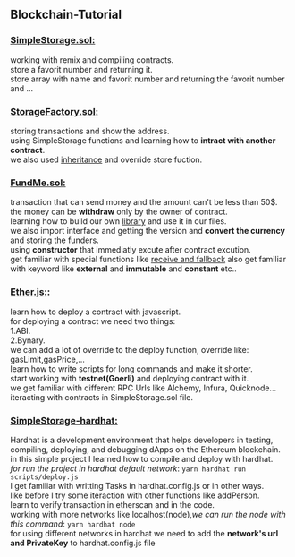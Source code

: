 ## Blockchain-Tutorial

### <a href='https://github.com/ElahiAli/Blockchain-Tutorial/blob/master/Blockchain_js/SimpleStorage.sol'>SimpleStorage.sol:</a>

working with remix and compiling contracts.<br/>
store a favorit number and returning it.<br/>
store array with name and favorit number and returning the favorit number and ...

### <a href='https://github.com/ElahiAli/Blockchain-Tutorial/blob/master/Blockchain_js/StorageFactory.sol'>StorageFactory.sol:</a>

storing transactions and show the address.<br/>
using SimpleStorage functions and learning how to <strong>intract with another contract</strong>.<br/>
we also used <a href='https://github.com/ElahiAli/Blockchain-Tutorial/blob/master/Blockchain_js/ExtraStorage.sol'>inheritance</a> and override store fuction.<br/>

### <a href='https://github.com/ElahiAli/Blockchain-Tutorial/blob/master/Blockchain_js/FundMe.sol'>FundMe.sol:</a>

transaction that can send money and the amount can't be less than 50$.<br/>
the money can be <strong>withdraw</strong> only by the owner of contract.<br/>
learning how to build our own <a href='https://github.com/ElahiAli/Blockchain-Tutorial/blob/master/Blockchain_js/PriceConverter.sol'>library</a> and use it in our files.<br/>
we also import interface and getting the version and <strong>convert the currency</strong> and storing the funders.<br/>
using <strong>constructor</strong> that immediatly excute after contract excution.<br/>
get familiar with special functions like <a href='https://github.com/ElahiAli/Blockchain-Tutorial/blob/master/Blockchain_js/FallbackExample.sol'>receive and fallback</a>
also get familiar with keyword like <strong>external</strong> and <strong>immutable</strong> and <strong>constant</strong> etc..

### <a href="https://github.com/ElahiAli/Blockchain-Tutorial/tree/master/Blockchain_js/hh-fcc/ethers-simple-storage">Ether.js:</a>:

learn how to deploy a contract with javascript.<br/>
for deploying a contract we need two things:<br/>
1.ABI.<br/>
2.Bynary.<br/>
we can add a lot of override to the deploy function, override like: gasLimit,gasPrice,...<br/>
learn how to write scripts for long commands and make it shorter.<br/>
start working with <strong>testnet(Goerli)</strong> and deploying contract with it.<br/>
we get familiar with different RPC Urls like Alchemy, Infura, Quicknode...<br/>
iteracting with contracts in SimpleStorage.sol file.<br/>

### <a href="https://github.com/ElahiAli/Blockchain-Tutorial/tree/master/Blockchain_js/hh-fcc/hardhat-simple-storage">SimpleStorage-hardhat:</a>
Hardhat is a development environment that helps developers in testing, compiling, deploying, and debugging dApps on the Ethereum blockchain.<br/>
in this simple project I learned how to compile and deploy with hardhat.<br/>
*for run the project in hardhat default network*: `yarn hardhat run scripts/deploy.js`<br/>
I get familiar with writting Tasks in hardhat.config.js or in other ways.<br/>
like before I try some iteraction with other functions like addPerson.<br/>
learn to verify transaction in etherscan and in the code.<br/>
working with more networks like localhost(node),*we can run the node with this command*: `yarn hardhat node` <br/>
for using different networks in hardhat we need to add the **network's url and PrivateKey** to hardhat.config.js file
